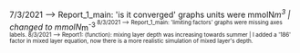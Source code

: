 7/3/2021 --> Report_1_main: 'is it converged' graphs units were mmolN*m<sup>3</sup> | changed to mmolN*m<sup>-3<sup>
8/3/2021 --> Report_1_main: 'limiting factors' graphs were missing axes labels.
8/3/2021 --> Report1: (function): mixing layer depth was increasing towards summer | I added a '186' factor in mixed layer equation, now there is a more realistic simulation of mixed layer's depth. 
